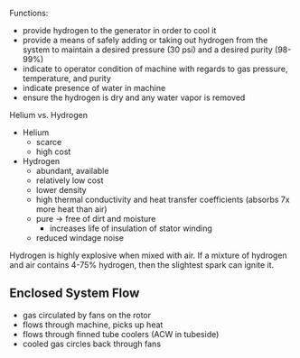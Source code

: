 Functions:
-	provide hydrogen to the generator in order to cool it
-	provide a means of safely adding or taking out hydrogen from the system to maintain a desired pressure (30 psi) and a desired purity (98-99%)
-	indicate to operator condition of machine with regards to gas pressure, temperature, and purity
-	indicate presence of water in machine
-	ensure the hydrogen is dry and any water vapor is removed

Helium vs. Hydrogen
-	Helium
	-	scarce
	-	high cost
-	Hydrogen
	-	abundant, available
	-	relatively low cost
	-	lower density
	-	high thermal conductivity and heat transfer coefficients (absorbs 7x more heat than air)
	-	pure -> free of dirt and moisture
		-	increases life of insulation of stator winding
	-	reduced windage noise
	
Hydrogen is highly explosive when mixed with air. If a mixture of hydrogen and air contains 4-75% hydrogen, then the slightest spark can ignite it.
	
## Enclosed System Flow
-	gas circulated by fans on the rotor
-	flows through machine, picks up heat
-	flows through finned tube coolers (ACW in tubeside)
-	cooled gas circles back through fans